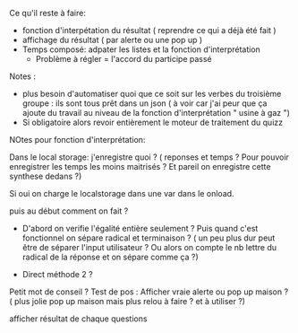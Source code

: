 Ce qu'il reste à faire:

- fonction d'interpétation du résultat ( reprendre ce qui a déjà été fait )
- affichage du résultat ( par alerte ou une pop up )
- Temps composé: adpater les listes et la fonction d'interprétation
    - Problème à régler = l'accord du participe passé

Notes : 
- plus besoin d'automatiser quoi que ce soit sur les verbes du troisième groupe : ils sont tous prêt dans un json ( à voir car j'ai peur que ça ajoute du travail au niveau de la fonction d'interprétation " usine à gaz ")
- Si obligatoire alors revoir entièrement le moteur de traitement du quizz


NOtes  pour fonction d'interprétation:

Dans le local storage: j'enregistre quoi ? ( reponses et temps ? Pour pouvoir enregistrer les temps les moins maitrisés ? Et pareil on enregistre cette synthese dedans ?)

Si oui on charge le localstorage dans une var dans le onload.

puis au début comment on fait ?

- D'abord on verifie l'égalité entière seulement ? Puis quand c'est fonctionnel on sépare radical et terminaison ? ( un peu plus dur peut être de séparer l'input utilisateur ? Ou alors on compte le nb lettre du radical de la réponse et on sépare comme ça ?)

- Direct méthode 2 ? 


Petit mot de conseil ? 
Test de pos : Afficher vraie alerte ou pop up maison ? ( plus jolie pop up maison mais plus relou à faire ? et à  utiliser ?)

afficher résultat de chaque questions

